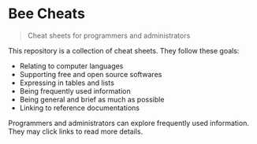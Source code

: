 # Bee Cheats
> Cheat sheets for programmers and administrators

This repository is a collection of cheat sheets. They follow these goals:

- Relating to computer languages
- Supporting free and open source softwares
- Expressing in tables and lists
- Being frequently used information
- Being general and brief as much as possible
- Linking to reference documentations

Programmers and administrators can explore frequently used information. They may click links to read more details.